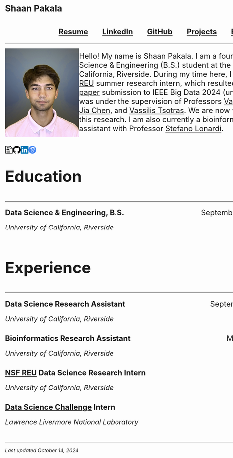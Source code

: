 # Shaan Pakala

<!-- Google tag (gtag.js) -->
<script async src="https://www.googletagmanager.com/gtag/js?id=G-N4HHP6LBJ6"></script>
<script>
  window.dataLayer = window.dataLayer || [];
  function gtag(){dataLayer.push(arguments);}
  gtag('js', new Date());

  gtag('config', 'G-N4HHP6LBJ6');
</script>

<style>
  .container {
    width: 960px;
    margin: 0 auto;
    overflow: auto;
  }
</style>

<div class="container">
  
<p style="font-size: 24px; text-align: center;"><b>
  <a href="https://shaanpakala.github.io/resume.pdf" target="_blank">Resume</a>
  &nbsp;&nbsp;&nbsp;&nbsp;&nbsp;&nbsp;
  <a href="https://www.linkedin.com/in/shaan-pakala-b91024210/" target="_blank">LinkedIn</a>
  &nbsp;&nbsp;&nbsp;&nbsp;&nbsp;&nbsp;
  <a href="https://github.com/shaanpakala" target="_blank">GitHub</a>
  &nbsp;&nbsp;&nbsp;&nbsp;&nbsp;&nbsp;
  <a href="https://shaanpakala.github.io/Projects/" target="_blank">Projects</a>
  &nbsp;&nbsp;&nbsp;&nbsp;&nbsp;&nbsp;
  <a href="mailto:shaan.pakala@gmail.com">Email</a>
</b></p>

<hr>

<img align="left" width="237" src="images/picture_of_me.jpg">
<p style="font-size: 24px;">
  Hello! My name is Shaan Pakala. I am a fourth year Data Science & Engineering (B.S.) student at the University of California, Riverside. During my time here, I have been an <a href="https://www.nsf.gov/awardsearch/showAward?AWD_ID=2244480&HistoricalAwards=false">NSF REU</a> summer research intern, which resulted in a <a href="https://arxiv.org/abs/2410.06408">first-author paper</a> submission to IEEE Big Data 2024 (under review). This was under the supervision of Professors <a href="https://www.cs.ucr.edu/~epapalex/">Vagelis Papalexakis</a>, <a href="https://sites.google.com/view/jiachen-research/home">Jia Chen</a>, and <a href="https://www.cs.ucr.edu/~tsotras/">Vassilis Tsotras</a>. We are now working to extend this research. I am also currently a bioinformatics research assistant with Professor <a href="https://www.cs.ucr.edu/~stelo/">Stefano Lonardi</a>.
</p>
<br clear="all">

<a href="https://shaanpakala.github.io/resume.pdf" target="_blank">
  <img align="left" width="25" height="25" src="images/resume_logo.png">
</a>
<a href="https://https://github.com/shaanpakala" target="_blank">
  <img align="left" width="25" height="25" src="images/git_logo.png">
</a>
<a href="https://www.linkedin.com/in/shaan-pakala-b91024210/" target="_blank">
  <img align="left" width="25" height="25" src="images/linkedin_logo.png">
</a>
<a href="https://scholar.google.com/citations?user=UjR-nicAAAAJ&hl=en&oi=ao" target="_blank">
  <img align="left" width="25" height="25" src="images/google_scholar.png">
</a>



<section id="Education">
<br>
<p style="font-size: 50px;"><b>Education</b></p>
<hr>
</section>

<p style="font-size: 24px; display: flex; justify-content: space-between; line-height: 1.0;">
  <span><b>Data Science & Engineering, B.S.</b></span>
  <span style="text-align: right;">September 2021 - June 2025</span>
</p>
<p style="font-size: 22px; line-height: 1.0;"><em>University of California, Riverside</em></p>

<section id="Experience">
<br>
<p style="font-size: 50px;"><b>Experience</b></p>
<hr>
</section>

<p style="font-size: 24px; display: flex; justify-content: space-between; line-height: 1.0;">
  <span><b>Data Science Research Assistant</b></span>
  <span style="text-align: right;">September 2024 - Present</span>
</p>
<p style="font-size: 22px; line-height: 1.0;"><em>University of California, Riverside</em></p>

<p style="font-size: 24px; display: flex; justify-content: space-between; line-height: 1.0; margin-top: 40px;">
  <span><b>Bioinformatics Research Assistant</b></span>
  <span style="text-align: right;">March 2024 - Present</span>
</p>
<p style="font-size: 22px; line-height: 1.0;"><em>University of California, Riverside</em></p>

<p style="font-size: 24px; display: flex; justify-content: space-between; line-height: 1.0; margin-top: 40px;">
  <span><b><a href="https://www.nsf.gov/awardsearch/showAward?AWD_ID=2244480&HistoricalAwards=false">NSF REU</a> Data Science Research Intern</b></span>
  <span style="text-align: right;">Summer 2024</span>
</p>
<p style="font-size: 22px; line-height: 1.0;"><em>University of California, Riverside</em></p>

<p style="font-size: 24px; display: flex; justify-content: space-between; line-height: 1.0; margin-top: 40px;">
  <span><b>
    <a href="https://www.llnl.gov/article/50051/uc-merced-uc-riverside-tackle-data-science-challenge-machine-learning-assisted-heart">
      Data Science Challenge</a>
    Intern
  </b></span>
  <span style="text-align: right;">Summer 2023</span>
</p>
<p style="font-size: 22px; line-height: 1.0;"><em>Lawrence Livermore National Laboratory</em></p>

<br clear="all">


<hr>
<p style="font-size: 16px;"><i>Last updated October 14, 2024</i></p>


</div>

